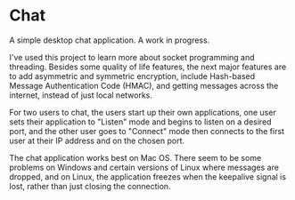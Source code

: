 # Chat
A simple desktop chat application. A work in progress.

I've used this project to learn more about socket programming and threading. Besides some quality of life features, the next major features are to add asymmetric and symmetric encryption, include Hash-based Message Authentication Code (HMAC), and getting messages across the internet, instead of just local networks.

For two users to chat, the users start up their own applications, one user sets their application to "Listen" mode and begins to listen on a desired port, and the other user goes to "Connect" mode then connects to the first user at their IP address and on the chosen port.

The chat application works best on Mac OS. There seem to be some problems on Windows and certain versions of Linux where messages are dropped, and on Linux, the application freezes when the keepalive signal is lost, rather than just closing the connection.
